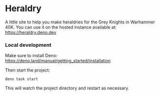 # Heraldry

A little site to help you make heraldries for the Grey Knights in Warhammer 40K.
You can use it on the hosted instance available at: https://heraldry.deno.dev

### Local development

Make sure to install Deno: https://deno.land/manual/getting_started/installation

Then start the project:

```
deno task start
```

This will watch the project directory and restart as necessary.
